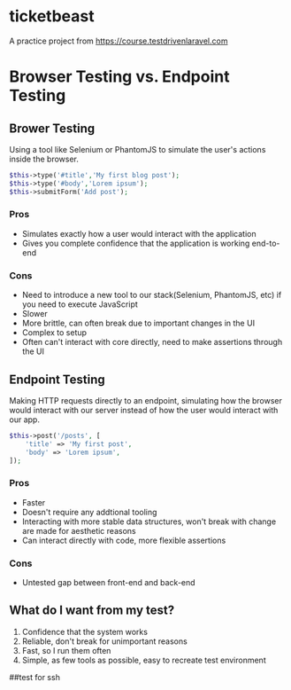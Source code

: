 # ticketbeast

A practice project from https://course.testdrivenlaravel.com

# Browser Testing vs. Endpoint Testing

## Brower Testing

Using a tool like Selenium or PhantomJS to simulate the user's actions inside the browser.

```php
$this->type('#title','My first blog post');
$this->type('#body','Lorem ipsum');
$this->submitForm('Add post');
```
### Pros

- Simulates exactly how a user would interact with the application
- Gives you complete confidence that the application is working end-to-end

### Cons

- Need to introduce a new tool to our stack(Selenium, PhantomJS, etc) if you need to execute JavaScript
- Slower
- More brittle, can often break due to important changes in the UI
- Complex to setup
- Often can't interact with core directly, need to make assertions through the UI

## Endpoint Testing

Making HTTP requests directly to an endpoint, simulating how the browser would interact with our server instead of how the user would interact with our app.

```php
$this->post('/posts', [
    'title' => 'My first post',
    'body' => 'Lorem ipsum',
]);
```

### Pros

- Faster
- Doesn't require any addtional tooling
- Interacting with more stable data structures, won't break with change are made for aesthetic reasons
- Can interact directly with code, more flexible assertions

### Cons

- Untested gap between front-end and back-end

## What do I want from my test?

1. Confidence that the system works
2. Reliable, don't break for unimportant reasons
3. Fast, so I run them often
4. Simple, as few tools as possible, easy to recreate test environment

##test for ssh

